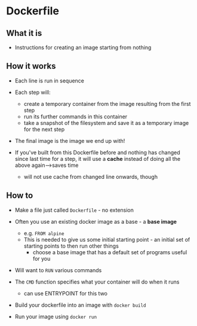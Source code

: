 # Dockerfile

## What it is

* Instructions for creating an image starting from nothing

## How it works

* Each line is run in sequence
* Each step will:
  - create a temporary container from the image resulting from the first step
  - run its further commands in this container
  - take a snapshot of the filesystem and save it as a temporary image for the next step
* The final image is the image we end up with!

* If you've built from this Dockerfile before and nothing has changed since last time for a step, it will use a **cache** instead of doing all the above again-->saves time
  - will not use cache from changed line onwards, though

## How to

* Make a file just called `Dockerfile` - no extension


* Often you use an existing docker image as a base - a **base image**
  - e.g. `FROM alpine`
  - This is needed to give us some initial starting point - an initial set of starting points to then run other things
    - choose a base image that has a default set of programs useful for you

* Will want to `RUN` various commands

* The `CMD` function specifies what your container will do when it runs
  - can use ENTRYPOINT for this two


* Build your dockerfile into an image with `docker build`
* Run your image using `docker run`
